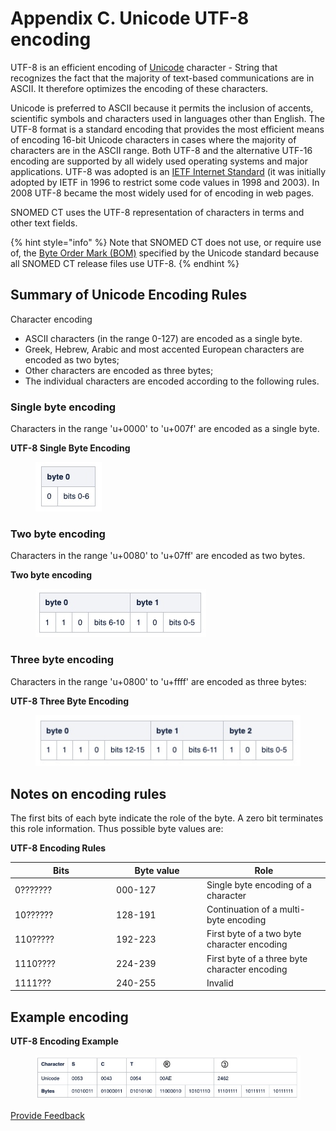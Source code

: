 # Appendix C. Unicode UTF-8 encoding

UTF-8 is an efficient encoding of [Unicode](appendix-b.-specification-reference-information/u/unicode.md) character - String that recognizes the fact that the majority of text-based communications are in ASCII. It therefore optimizes the encoding of these characters.

Unicode is preferred to ASCII because it permits the inclusion of accents, scientific symbols and characters used in languages other than English. The UTF-8 format is a standard encoding that provides the most efficient means of encoding 16-bit Unicode characters in cases where the majority of characters are in the ASCII range. Both UTF-8 and the alternative UTF-16 encoding are supported by all widely used operating systems and major applications. UTF-8 was adopted is an [IETF Internet Standard](https://tools.ietf.org/html/rfc3629) (it was initially adopted by IETF in 1996 to restrict some code values in 1998 and 2003). In 2008 UTF-8 became the most widely used for of encoding in web pages.

SNOMED CT uses the UTF-8 representation of characters in terms and other text fields.

{% hint style="info" %}
Note that SNOMED CT does not use, or require use of, the [Byte Order Mark (BOM)](https://en.wikipedia.org/wiki/Byte_order_mark) specified by the Unicode standard because all SNOMED CT release files use UTF-8.
{% endhint %}

## Summary of Unicode Encoding Rules

Character encoding

* ASCII characters (in the range 0-127) are encoded as a single byte.
* Greek, Hebrew, Arabic and most accented European characters are encoded as two bytes;
* Other characters are encoded as three bytes;
* The individual characters are encoded according to the following rules.

### Single byte encoding

Characters in the range 'u+0000' to 'u+007f' are encoded as a single byte.

**UTF-8 Single Byte Encoding**

<div align="left"><figure><img src="../.gitbook/assets/Image 12-08-2025 at 10.40.jpg" alt=""><figcaption></figcaption></figure></div>

### Two byte encoding

Characters in the range 'u+0080' to 'u+07ff' are encoded as two bytes.

**Two byte encoding**

<div align="left"><figure><img src="../.gitbook/assets/Image 12-08-2025 at 10.42.jpg" alt=""><figcaption></figcaption></figure></div>

### Three byte encoding

Characters in the range 'u+0800' to 'u+ffff' are encoded as three bytes:

**UTF-8 Three Byte Encoding**

<div align="left"><figure><img src="../.gitbook/assets/Image 12-08-2025 at 10.43.jpg" alt=""><figcaption></figcaption></figure></div>

## Notes on encoding rules

The first bits of each byte indicate the role of the byte. A zero bit terminates this role information. Thus possible byte values are:

**UTF-8 Encoding Rules**

<table><thead><tr><th width="148.08856201171875">Bits</th><th width="130.87933349609375">Byte value</th><th>Role</th></tr></thead><tbody><tr><td>0???????</td><td>000-127</td><td>Single byte encoding of a character</td></tr><tr><td>10??????</td><td>128-191</td><td>Continuation of a multi-byte encoding</td></tr><tr><td>110?????</td><td>192-223</td><td>First byte of a two byte character encoding</td></tr><tr><td>1110????</td><td>224-239</td><td>First byte of a three byte character encoding</td></tr><tr><td>1111???</td><td>240-255</td><td>Invalid</td></tr></tbody></table>

## Example encoding

**UTF-8 Encoding Example**

<div align="left"><figure><img src="../.gitbook/assets/Image 12-08-2025 at 10.47.jpeg" alt=""><figcaption></figcaption></figure></div>






<a href="https://docs.google.com/forms/d/e/1FAIpQLScTmbZIf0UEQwYDkY27EEWBkaiYkHSbR0_9DmFrMLXoQLyL7Q/viewform?usp=pp_url&entry.1767247133=Release+File+Specification&entry.670899847=Appendix%20C.%20Unicode%20UTF-8%20encoding" class="button primary">Provide Feedback</a>
